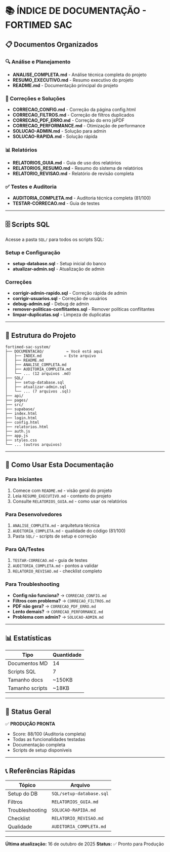 # 📚 ÍNDICE DE DOCUMENTAÇÃO - FORTIMED SAC

## 📋 Documentos Organizados

### 🔍 Análise e Planejamento
- **ANALISE_COMPLETA.md** - Análise técnica completa do projeto
- **RESUMO_EXECUTIVO.md** - Resumo executivo do projeto
- **README.md** - Documentação principal do projeto

### 🔧 Correções e Soluções
- **CORRECAO_CONFIG.md** - Correção da página config.html
- **CORRECAO_FILTROS.md** - Correção de filtros duplicados
- **CORRECAO_PDF_ERRO.md** - Correção do erro jsPDF
- **CORRECAO_PERFORMANCE.md** - Otimização de performance
- **SOLUCAO-ADMIN.md** - Solução para admin
- **SOLUCAO-RAPIDA.md** - Solução rápida

### 📊 Relatórios
- **RELATORIOS_GUIA.md** - Guia de uso dos relatórios
- **RELATORIOS_RESUMO.md** - Resumo do sistema de relatórios
- **RELATORIO_REVISAO.md** - Relatório de revisão completa

### ✅ Testes e Auditoria
- **AUDITORIA_COMPLETA.md** - Auditoria técnica completa (81/100)
- **TESTAR-CORRECAO.md** - Guia de testes

---

## 🗄️ Scripts SQL

Acesse a pasta `SQL/` para todos os scripts SQL:

### Setup e Configuração
- **setup-database.sql** - Setup inicial do banco
- **atualizar-admin.sql** - Atualização de admin

### Correções
- **corrigir-admin-rapido.sql** - Correção rápida de admin
- **corrigir-usuarios.sql** - Correção de usuários
- **debug-admin.sql** - Debug de admin
- **remover-politicas-conflitantes.sql** - Remover políticas conflitantes
- **limpar-duplicatas.sql** - Limpeza de duplicatas

---

## 📂 Estrutura do Projeto

```
fortimed-sac-system/
├── DOCUMENTACAO/          ← Você está aqui
│   ├── INDEX.md          ← Este arquivo
│   ├── README.md
│   ├── ANALISE_COMPLETA.md
│   ├── AUDITORIA_COMPLETA.md
│   └── ... (12 arquivos .md)
├── SQL/
│   ├── setup-database.sql
│   ├── atualizar-admin.sql
│   └── ... (7 arquivos .sql)
├── api/
├── pages/
├── src/
├── supabase/
├── index.html
├── login.html
├── config.html
├── relatorios.html
├── auth.js
├── app.js
├── styles.css
└── ... (outros arquivos)
```

---

## 🎯 Como Usar Esta Documentação

### Para Iniciantes
1. Comece com `README.md` - visão geral do projeto
2. Leia `RESUMO_EXECUTIVO.md` - contexto do projeto
3. Consulte `RELATORIOS_GUIA.md` - como usar os relatórios

### Para Desenvolvedores
1. `ANALISE_COMPLETA.md` - arquitetura técnica
2. `AUDITORIA_COMPLETA.md` - qualidade do código (81/100)
3. Pasta `SQL/` - scripts de setup e correção

### Para QA/Testes
1. `TESTAR-CORRECAO.md` - guia de testes
2. `AUDITORIA_COMPLETA.md` - pontos a validar
3. `RELATORIO_REVISAO.md` - checklist completo

### Para Troubleshooting
- **Config não funciona?** → `CORRECAO_CONFIG.md`
- **Filtros com problema?** → `CORRECAO_FILTROS.md`
- **PDF não gera?** → `CORRECAO_PDF_ERRO.md`
- **Lento demais?** → `CORRECAO_PERFORMANCE.md`
- **Problema com admin?** → `SOLUCAO-ADMIN.md`

---

## 📊 Estatísticas

| Tipo | Quantidade |
|------|-----------|
| Documentos MD | 14 |
| Scripts SQL | 7 |
| Tamanho docs | ~150KB |
| Tamanho scripts | ~18KB |

---

## 🚀 Status Geral

✅ **PRODUÇÃO PRONTA**
- Score: 88/100 (Auditoria completa)
- Todas as funcionalidades testadas
- Documentação completa
- Scripts de setup disponíveis

---

## 📞 Referências Rápidas

| Tópico | Arquivo |
|--------|---------|
| Setup do DB | `SQL/setup-database.sql` |
| Filtros | `RELATORIOS_GUIA.md` |
| Troubleshooting | `SOLUCAO-RAPIDA.md` |
| Checklist | `RELATORIO_REVISAO.md` |
| Qualidade | `AUDITORIA_COMPLETA.md` |

---

**Última atualização:** 16 de outubro de 2025
**Status:** ✅ Pronto para Produção

